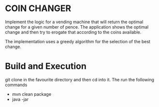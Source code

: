 # COIN CHANGER

Implement the logic for a vending machine that will return the optimal change for a given number of pence. 
The application shows the optimal change and then try to erogate that according to the coins available. 

The implementation uses a greedy algorithm for the selection of the best change. 

# Build and Execution
git clone in the favourite directory and then cd into it.  The run the following commands
  - mvn clean package
  - java -jar <generated-jar> 
